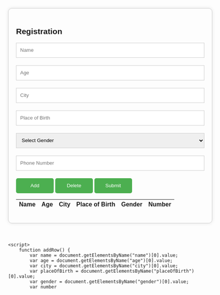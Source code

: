 <!DOCTYPE html>
<html>
<head>
	<title>Registration Page</title>
	<style>
		body {
			font-family: Arial, sans-serif;
		}
		.registration-form {
			width: 500px;
			margin: 50px auto;
			padding: 20px;
			border: 1px solid #ccc;
			border-radius: 10px;
			box-shadow: 0 0 10px rgba(0, 0, 0, 0.1);
		}
		.registration-form input[type="text"], .registration-form input[type="number"], .registration-form select {
			width: 100%;
			height: 40px;
			margin-bottom: 20px;
			padding: 10px;
			border: 1px solid #ccc;
		}
		.registration-form input[type="submit"], .registration-form input[type="button"] {
			width: 100px;
			height: 40px;
			background-color: #4CAF50;
			color: #fff;
			padding: 10px;
			border: none;
			border-radius: 5px;
			cursor: pointer;
		}
	</style>
</head>
<body>
	<div class="registration-form">
		<h2>Registration</h2>
		<form>
			<input type="text" name="name" placeholder="Name">
			<input type="number" name="age" placeholder="Age">
			<input type="text" name="city" placeholder="City">
			<input type="text" name="placeOfBirth" placeholder="Place of Birth">
			<select name="gender">
				<option value="">Select Gender</option>
				<option value="male">Male</option>
				<option value="female">Female</option>
				<option value="other">Other</option>
			</select>
			<input type="number" name="number" placeholder="Phone Number">
			<input type="button" value="Add" onclick="addRow()">
			<input type="button" value="Delete" onclick="deleteRow()">
			<input type="submit" value="Submit">
		</form>
		<table id="registrationTable">
			<thead>
				<tr>
					<th>Name</th>
					<th>Age</th>
					<th>City</th>
					<th>Place of Birth</th>
					<th>Gender</th>
					<th>Number</th>
				</tr>
			</thead>
			<tbody id="tableBody">
			</tbody>
		</table>
	</div>

	<script>
		function addRow() {
			var name = document.getElementsByName("name")[0].value;
			var age = document.getElementsByName("age")[0].value;
			var city = document.getElementsByName("city")[0].value;
			var placeOfBirth = document.getElementsByName("placeOfBirth")[0].value;
			var gender = document.getElementsByName("gender")[0].value;
			var number
   
